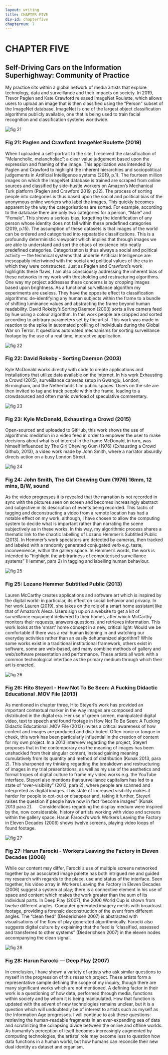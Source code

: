 ```yaml
---
layout: writing
title: CHAPTER FIVE
div-id: chapterfive
chapternum: 7
---
```


# CHAPTER FIVE
## Self-Driving Cars on the Information Superhighway: Community of Practice

My practice sits within a global network of media artists that explore technology, data and surveillance and their impacts on society. In 2019, Trevor Paglen and Kate Crawford released ImageNet Roulette, which allows users to upload an image that is then classified using the “Person” subset of the ImageNet database. ImageNet is one of the largest object classification algorithms publicly available, one that is being used to train facial recognition and classification systems worldwide. 

![fig 21](images/thesis/image040.jpg)
### Fig 21: Paglen and Crawford: ImageNet Roulette (2019)
When I uploaded a self-portrait to the site, I received the classification of “Melancholic, melancholiac”; a clear value judgement based upon the expression and framing of the image. This application was intended by Paglen and Crawford to highlight the inherent hierarchies and sociopolitical judgements in Artificial Intelligence systems (2019, p.1). The fourteen million images on which the ImageNet database is trained are scraped from online sources and classified by side-hustle workers on Amazon’s Mechanical Turk platform (Paglen and Crawford 2019, p.12). The process of sorting people into categories is thus based upon the social and political bias of the anonymous online workers who label the images. This quickly becomes apparent by the way the categorisations are sorted. For example, according to the database there are only two categories for a person, “Male” and “Female”. This shows a serious bias, forgetting the identification of any person whose identity does not fall within these predefined categories (2019, p.15). The assumption of these datasets is that images of the world can be ordered and categorised into repeatable classifications. This is a profoundly deterministic viewpoint which implies that through images we are able to understand and sort the chaos of existence into neatly predefined categories. Categorization is thus always a social and political activity — the technical systems that underlie Artificial Intelligence are inescapably intertwined with the social and political values of the era in which they were constructed. Just as Paglen and Crawford’s work highlights these flaws, I am also consciously addressing the inherent bias of these networks in my work with thresholding and restructuring algorithms. 
One way my project addresses these concerns is by cropping images based upon brightness. As a functional surveillance algorithm my experiments are useless. They have the opposite effect to classification algorithms: de-identifying any human subjects within the frame to a bundle of shifting luminance values and abstracting the frame beyond human readability. David Rokeby’s Sorting Daemon (2003) sorts a live camera feed by hue using a colour algorithm. In this work people are cropped and sorted according to arbitrary parameters set by the artist. This work was made in reaction to the spike in automated profiling of individuals during the Global War on Terror. It questions automated mechanisms for sorting surveillance footage by the use of a real time, interactive application. 

![fig 22](images/thesis/image042.jpg)
### Fig 22: David Rokeby - Sorting Daemon (2003)
Kyle McDonald works directly with code to create applications and installations that utilize data available on the internet. In his work Exhausting a Crowd (2015), surveillance cameras setup in Gwangju, London, Birmingham, and the Netherlands film public spaces. Users on the site are then invited to tag and track people within the frame, leading to a crowdsourced and often manic overload of speculative commentary.

![fig 23](images/thesis/image044.jpg)
### Fig 23: Kyle McDonald, Exhausting a Crowd (2015)
Open-sourced and uploaded to GitHub, this work shows the use of algorithmic mediation in a video feed in order to empower the user to make decisions about what is of interest in the frame 
McDonald, in turn, was himself influenced by The Girl Chewing Gum (1976) (Exhausting a Crowd Github, 2013), a video work made by John Smith, where a narrator absurdly directs action on a busy London Street. 

![fig 24](images/thesis/image046.jpg)
### Fig 24: John Smith, The Girl Chewing Gum (1976) 16mm, 12 mins, B/W, sound
As the video progresses it is revealed that the narration is not recorded in sync with the pictures seen on screen and becomes increasingly abstract and subjective in its description of events being recorded. This tactic of tagging and deconstructing a video from a remote location has had a notable effect on my work, although, I have chosen to allow the computing system to decide what is important rather than narrating the scene subjectively as in these works. In this way, my algorithmic process shares a thematic link to the chaotic labelling of Lozano Hemmer’s Subtitled Public (2013). In Hemmer’s work spectators are detected by cameras, then tracked and labeled with a randomly generated conjugated verb e.g. taste, inconvenience, within the gallery space. In Hemmer’s words, the work is intended to “highlight the arbitrariness of computerised surveillance systems” (Hemmer, para 2) in tagging and labelling human behaviour. 


![fig 25](images/thesis/image048.jpg)
### Fig 25: Lozano Hemmer Subtitled Public (2013)
Lauren McCarthy creates applications and software art which is inspired by the digital world: in particular, its effect on social behavior and privacy. In her work Lauren (2019), she takes on the role of a smart home assistant like that of Amazon’s Alexa. Users sign up on a website to get a kit of surveillance equipment delivered to their homes, after which McCarthy monitors their requests, answers questions, and retrieves information. This work looks at the ‘smart’ home concept in a new, critical light: Would we be comfortable if there was a real human listening in and watching our everyday activities rather than an easily dehumanized algorithm? While some works exist in a traditional institutional framework, others exist in software, some are web-based, and many combine methods of gallery and web/software presentation and performance. These artists all work with a common technological interface as the primary medium through which their art is enacted. 


![fig 26](images/thesis/image049.jpg)
### Fig 26: Hito Steyerl - How Not To Be Seen: A Fucking Didactic Educational .MOV File (2013)
As mentioned in chapter three, Hito Steyerl’s work has provided an important contextual marker in the way images are composed and distributed in the digital era. Her use of green screen, manipulated digital video, text to speech and found footage in How Not To Be Seen: A Fucking Didactic Educational .MOV File (2013) invites a critical awareness of how content and images are produced and distributed. Often ironic or tongue in cheek, this work has been particularly influential in the creation of content for my own project. In a 2013 interview regarding the project, Steyerl proposes that in the contemporary era the meaning of images has been unshackled from their singular content, instead gaining meaning cumulatively from its quantity and method of distribution (Kunak 2013, para 2). This sharpened my thinking regarding the breakdown and restructuring of images in my trial presentations, as well as my use of the aesthetics and formal tropes of digital culture to frame my video works e.g. the YouTube interface. Steyerl also mentions that surveillance capitalism has led to a state of “over-visibility” (2013, para 2), where people are scanned and interpreted as digital images. This state of increased visibility makes it harder for people to opt-out or disappear and, taking it further, Steyerl raises the question if people have now in fact “become images” (Kunak 2013 para 2). 
 
Considerations regarding the display medium were inspired by the, now considerable, history of artists working with video and screens within the gallery space. Harun Farocki’s work Workers Leaving the Factory in Eleven Decades (2006) shows twelve screens, playing video loops of found footage. 


![fig 27](images/thesis/image050.jpg)
### Fig 27: Harun Farocki - Workers Leaving the Factory in Eleven Decades (2006)
While our content may differ, Farocki’s use of multiple screens networked together by an associated image palette has both intrigued me and guided my research with regards to the place, use and status of the interface. Seen together, his video array in Workers Leaving the Factory in Eleven Decades (2006) suggest a system at play; there is a connective element in his use of space and content which makes the work greater than the sum of its individual parts. In Deep Play (2007), the 2006 World Cup is shown from twelve different angles. Computer generated imagery melds with broadcast footage, providing a forensic deconstruction of the event from different angles. The “clean feed” (Diederichsen 2007) is abstracted with visualisations of the flow of play generated algorithmically. Farocki also suggests digital culture by explaining that the feed is “classified, assessed and transferred to other systems” (Diederichsen 2007) in the eleven nodes accompanying the clean signal. 


![fig 28](images/thesis/image052.jpg)
### Fig 28: Harun Farocki — Deep Play (2007)
In conclusion, I have shown a variety of artists who ask similar questions to myself in the progression of this research project. These artists form a representative sample defining the scope of my inquiry, though there are many significant works which are not mentioned. A defining factor in their work is a questioning of how data, performed through media, functions within society and by whom it is being manipulated.  How that function is updated with the advent of new technologies remains unclear, but it is a question which will undoubtedly be of interest to artists such as myself as the Information Age progresses. I will continue to ask these questions: retrieving the human-readable fragments in an ever-expanding sea of data and scrutinizing the collapsing divide between the online and offline worlds. As humanity’s perception of itself becomes increasingly augmented by computing technologies, the artists’ role may become less to question how data functions in a human world, but how humans can reconcile their new dual identity as dataset and organism. 





